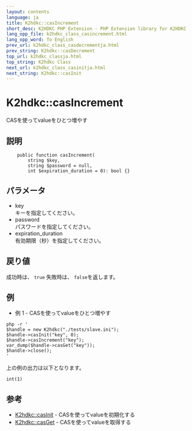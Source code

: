 ```yaml
---
layout: contents
language: ja
title: K2hdkc::casIncrement
short_desc: K2HDKC PHP Extension - PHP Extension library for K2HDKC
lang_opp_file: k2hdkc_class_casincrement.html
lang_opp_word: To English
prev_url: k2hdkc_class_casdecrementja.html
prev_string: K2hdkc::casDecrement
top_url: k2hdkc_classja.html
top_string: K2hdkc Class
next_url: k2hdkc_class_casinitja.html
next_string: K2hdkc::casInit
---
```


# K2hdkc::casIncrement
CASを使ってvalueをひとつ増やす

## 説明

```
    public function casIncrement(
        string $key,
        string $password = null,
        int $expiration_duration = 0): bool {}
```


## パラメータ
- key  
キーを指定してください。
- password  
パスワードを指定してください。
- expiration_duration  
有効期限（秒）を指定してください。


## 戻り値
成功時は、 `true` 失敗時は、 `false`を返します。 


## 例
- 例 1 - CASを使ってvalueをひとつ増やす 

```
php -r '
$handle = new K2hdkc("./tests/slave.ini");
$handle->casInit("key", 0);
$handle->casIncrement("key");
var_dump($handle->casGet("key"));
$handle->close();
'
```

上の例の出力は以下となります。

```
int(1)
```


## 参考
- [K2hdkc::casInit](k2hdkc_class_casinitja.html) -  CASを使ってvalueを初期化する
- [K2hdkc::casGet](k2hdkc_class_casgetja.html) - CASを使ってvalueを取得する
